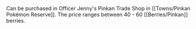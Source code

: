 Can be purchased in Officer Jenny's Pinkan Trade Shop in [[Towns/Pinkan Pokémon Reserve]]. The price ranges between 40 - 60 [[Berries/Pinkan]] berries.